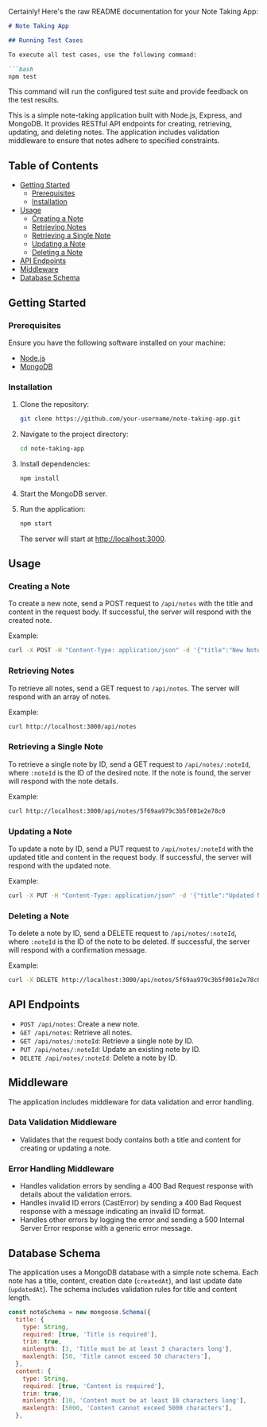 Certainly! Here's the raw README documentation for your Note Taking App:

```markdown
# Note Taking App

## Running Test Cases

To execute all test cases, use the following command:

```bash
npm test
```

This command will run the configured test suite and provide feedback on the test results.

This is a simple note-taking application built with Node.js, Express, and MongoDB. It provides RESTful API endpoints for creating, retrieving, updating, and deleting notes. The application includes validation middleware to ensure that notes adhere to specified constraints.

## Table of Contents

- [Getting Started](#getting-started)
  - [Prerequisites](#prerequisites)
  - [Installation](#installation)
- [Usage](#usage)
  - [Creating a Note](#creating-a-note)
  - [Retrieving Notes](#retrieving-notes)
  - [Retrieving a Single Note](#retrieving-a-single-note)
  - [Updating a Note](#updating-a-note)
  - [Deleting a Note](#deleting-a-note)
- [API Endpoints](#api-endpoints)
- [Middleware](#middleware)
- [Database Schema](#database-schema)

## Getting Started

### Prerequisites

Ensure you have the following software installed on your machine:

- [Node.js](https://nodejs.org/)
- [MongoDB](https://www.mongodb.com/try/download/community)

### Installation

1. Clone the repository:

   ```bash
   git clone https://github.com/your-username/note-taking-app.git
   ```

2. Navigate to the project directory:

   ```bash
   cd note-taking-app
   ```

3. Install dependencies:

   ```bash
   npm install
   ```

4. Start the MongoDB server.

5. Run the application:

   ```bash
   npm start
   ```

   The server will start at [http://localhost:3000](http://localhost:3000).

## Usage

### Creating a Note

To create a new note, send a POST request to `/api/notes` with the title and content in the request body. If successful, the server will respond with the created note.

Example:

```bash
curl -X POST -H "Content-Type: application/json" -d '{"title":"New Note","content":"This is the content."}' http://localhost:3000/api/notes
```

### Retrieving Notes

To retrieve all notes, send a GET request to `/api/notes`. The server will respond with an array of notes.

Example:

```bash
curl http://localhost:3000/api/notes
```

### Retrieving a Single Note

To retrieve a single note by ID, send a GET request to `/api/notes/:noteId`, where `:noteId` is the ID of the desired note. If the note is found, the server will respond with the note details.

Example:

```bash
curl http://localhost:3000/api/notes/5f69aa979c3b5f001e2e78c0
```

### Updating a Note

To update a note by ID, send a PUT request to `/api/notes/:noteId` with the updated title and content in the request body. If successful, the server will respond with the updated note.

Example:

```bash
curl -X PUT -H "Content-Type: application/json" -d '{"title":"Updated Note","content":"Updated content."}' http://localhost:3000/api/notes/5f69aa979c3b5f001e2e78c0
```

### Deleting a Note

To delete a note by ID, send a DELETE request to `/api/notes/:noteId`, where `:noteId` is the ID of the note to be deleted. If successful, the server will respond with a confirmation message.

Example:

```bash
curl -X DELETE http://localhost:3000/api/notes/5f69aa979c3b5f001e2e78c0
```

## API Endpoints

- `POST /api/notes`: Create a new note.
- `GET /api/notes`: Retrieve all notes.
- `GET /api/notes/:noteId`: Retrieve a single note by ID.
- `PUT /api/notes/:noteId`: Update an existing note by ID.
- `DELETE /api/notes/:noteId`: Delete a note by ID.

## Middleware

The application includes middleware for data validation and error handling.

### Data Validation Middleware

- Validates that the request body contains both a title and content for creating or updating a note.

### Error Handling Middleware

- Handles validation errors by sending a 400 Bad Request response with details about the validation errors.
- Handles invalid ID errors (CastError) by sending a 400 Bad Request response with a message indicating an invalid ID format.
- Handles other errors by logging the error and sending a 500 Internal Server Error response with a generic error message.

## Database Schema

The application uses a MongoDB database with a simple note schema. Each note has a title, content, creation date (`createdAt`), and last update date (`updatedAt`). The schema includes validation rules for title and content length.

```javascript
const noteSchema = new mongoose.Schema({
  title: {
    type: String,
    required: [true, 'Title is required'],
    trim: true,
    minlength: [3, 'Title must be at least 3 characters long'],
    maxlength: [50, 'Title cannot exceed 50 characters'],
  },
  content: {
    type: String,
    required: [true, 'Content is required'],
    trim: true,
    minlength: [10, 'Content must be at least 10 characters long'],
    maxlength: [5000, 'Content cannot exceed 5000 characters'],
  },
 

